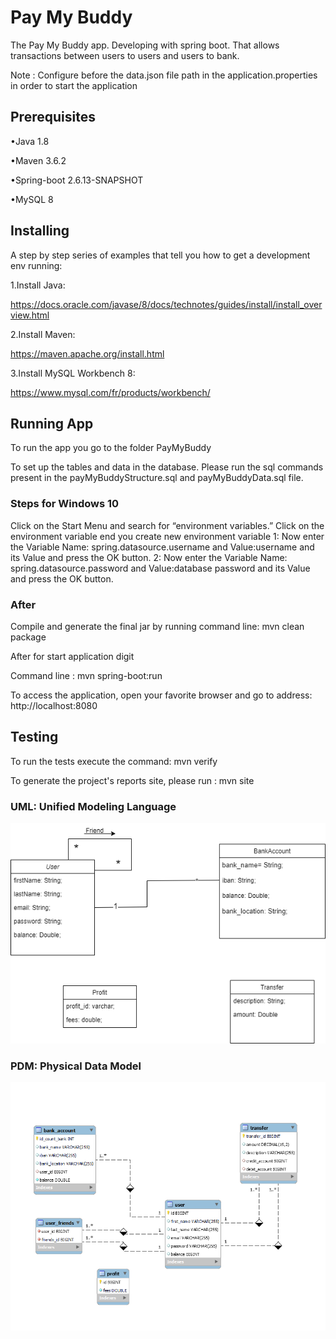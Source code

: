 # Pay My Buddy

The Pay My Buddy app. Developing with spring boot. That allows transactions between users to users and users to bank.

Note : Configure before the data.json file path in the application.properties in order to start the application

## Prerequisites 

•Java 1.8

•Maven 3.6.2

•Spring-boot 2.6.13-SNAPSHOT

•MySQL 8

## Installing

A step by step series of examples that tell you how to get a development env running:

1.Install Java:

https://docs.oracle.com/javase/8/docs/technotes/guides/install/install_overview.html

2.Install Maven:

https://maven.apache.org/install.html

3.Install MySQL Workbench 8:

https://www.mysql.com/fr/products/workbench/

## Running App

To run the app you go to the folder PayMyBuddy

To set up the tables and data in the database. Please run the sql commands present in the 
payMyBuddyStructure.sql and payMyBuddyData.sql file.

### Steps for Windows 10 

Click on the Start Menu and search for “environment variables.”
Click on the environment variable end you create new environment variable 
1: Now enter the Variable Name: spring.datasource.username and Value:username
and its Value and press the OK button.
2: Now enter the Variable Name: spring.datasource.password and Value:database password
and its Value and press the OK button.

### After

Compile and generate the final jar by running command line: mvn clean package

After for start application digit

Command line : mvn spring-boot:run

To access the application, open your favorite browser and go to address: http://localhost:8080

## Testing
To run the tests execute the command: mvn verify

To generate the project's reports site, please run : mvn site


### UML: Unified Modeling Language

![UML](img/PayMyBuddy_UML.png)

### PDM: Physical Data Model

![MPD](img/PayMyBuddy_MPD.png)
